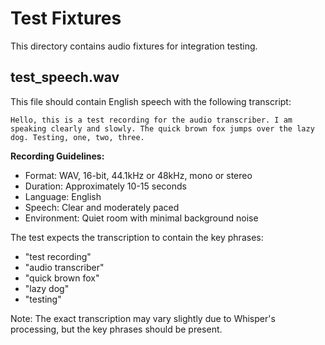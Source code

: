 # Test Fixtures

This directory contains audio fixtures for integration testing.

## test_speech.wav

This file should contain English speech with the following transcript:

```
Hello, this is a test recording for the audio transcriber. I am speaking clearly and slowly. The quick brown fox jumps over the lazy dog. Testing, one, two, three.
```

**Recording Guidelines:**
- Format: WAV, 16-bit, 44.1kHz or 48kHz, mono or stereo
- Duration: Approximately 10-15 seconds
- Language: English
- Speech: Clear and moderately paced
- Environment: Quiet room with minimal background noise

The test expects the transcription to contain the key phrases:
- "test recording"
- "audio transcriber" 
- "quick brown fox"
- "lazy dog"
- "testing"

Note: The exact transcription may vary slightly due to Whisper's processing, but the key phrases should be present.
